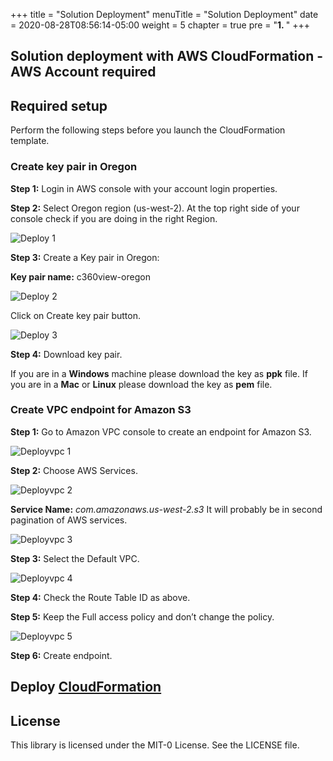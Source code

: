 +++
title = "Solution Deployment"
menuTitle = "Solution Deployment"
date = 2020-08-28T08:56:14-05:00
weight = 5
chapter = true
pre = "<b>1. </b>"
+++

## Solution deployment with AWS CloudFormation - AWS Account required

## Required setup

Perform the following steps before you launch the CloudFormation template.
### Create key pair in Oregon

**Step 1:** Login in AWS console with your account login properties.

**Step 2:** Select Oregon region (us-west-2). At the top right side of your console check if you are doing in the right Region.

![Deploy 1](/images/soldeployment/pic-d-1.png)


**Step 3:** Create a Key pair in Oregon:

**Key pair name:** c360view-oregon

![Deploy 2](/images/soldeployment/pic-d-2.png)

Click on Create key pair button.

![Deploy 3](/images/soldeployment/pic-d-3.png)

**Step 4:** Download key pair.

If you are in a **Windows** machine please download the key as **ppk** file.
If you are in a **Mac** or **Linux** please download the key as **pem** file.

### Create VPC endpoint for Amazon S3

**Step 1:** Go to Amazon VPC console to create an endpoint for Amazon S3.

![Deployvpc 1](/images/soldeployment/pic-d-vpc-1.png)

**Step 2:** Choose AWS Services.

![Deployvpc 2](/images/soldeployment/pic-d-vpc-2.png)

**Service Name:** *com.amazonaws.us-west-2.s3*
It will probably be in second pagination of AWS services.

![Deployvpc 3](/images/soldeployment/pic-d-vpc-3.png)


**Step 3:** Select the Default VPC.

![Deployvpc 4](/images/soldeployment/pic-d-vpc-4.png)


**Step 4:** Check the Route Table ID as above.

**Step 5:** Keep the Full access policy and don’t change the policy.

![Deployvpc 5](/images/soldeployment/pic-d-vpc-5.png)

**Step 6:** Create endpoint.


## Deploy [CloudFormation](cloudformation/README.md)





## License

This library is licensed under the MIT-0 License. See the LICENSE file.
